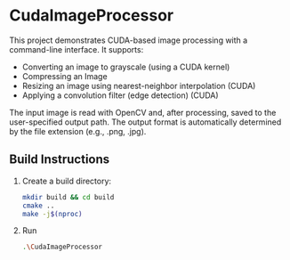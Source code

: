# CudaImageProcessor

This project demonstrates CUDA-based image processing with a command-line interface. It supports:

- Converting an image to grayscale (using a CUDA kernel)
- Compressing an Image
- Resizing an image using nearest-neighbor interpolation (CUDA)
- Applying a convolution filter (edge detection) (CUDA)

The input image is read with OpenCV and, after processing, saved to the user-specified output path. The output format is automatically determined by the file extension (e.g., .png, .jpg).

## Build Instructions

1. Create a build directory:
   ```bash
   mkdir build && cd build
   cmake ..
   make -j$(nproc)
2. Run
   ```bash
   .\CudaImageProcessor
